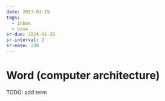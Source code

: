 ```yaml
---
date: 2023-03-19
tags:
  - inbox
  - base
sr-due: 2024-01-28
sr-interval: 2
sr-ease: 230
---
```

# Word (computer architecture)

TODO: add term

